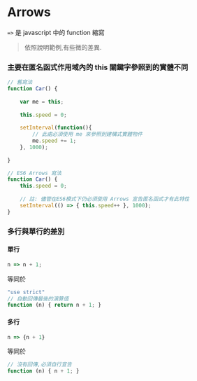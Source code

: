 # Arrows

` => ` 是 javascript 中的 function 縮寫

 > 依照說明範例,有些微的差異.
 
### 主要在匿名函式作用域內的 this 關鍵字參照到的實體不同

```js
// 舊寫法
function Car() {
    
    var me = this;
    
    this.speed = 0;
    
    setInterval(function(){
        // 此處必須使用 me 來參照到建構式實體物件
        me.speed += 1;
    }, 1000);
    
}
```

```js
// ES6 Arrows 寫法
function Car() {
    this.speed = 0;
    
    // 註: 儘管在ES6模式下仍必須使用 Arrows 宣告匿名函式才有此特性
    setInterval(() => { this.speed++ }, 1000);
}
```
 
### 多行與單行的差別

#### 單行
```js
n => n + 1;
```
等同於
```js
"use strict"
// 自動回傳最後的演算值
function (n) { return n + 1; }
```

#### 多行

```js
n => {n + 1}
```
等同於
```js
// 沒有回傳,必須自行宣告
function (n) { n + 1; }
```